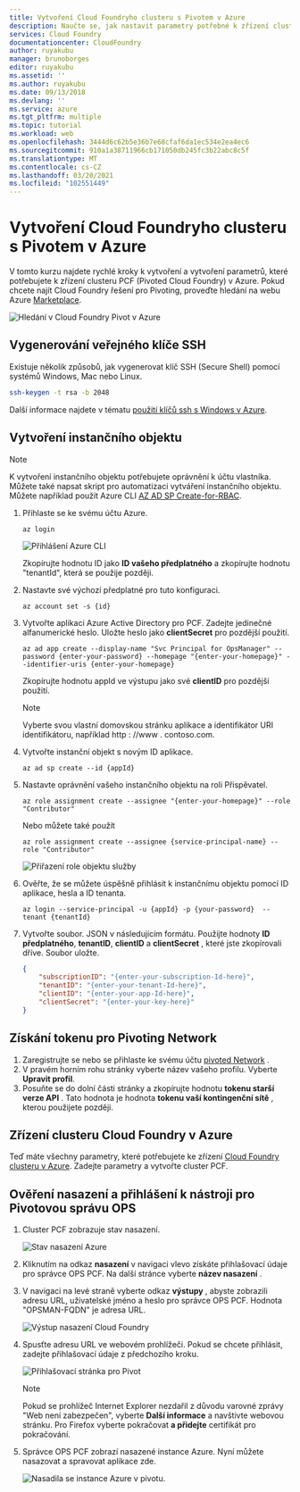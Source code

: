 ```yaml
---
title: Vytvoření Cloud Foundryho clusteru s Pivotem v Azure
description: Naučte se, jak nastavit parametry potřebné k zřízení clusteru Pivoted Cloud Foundry (PCF) v Azure.
services: Cloud Foundry
documentationcenter: CloudFoundry
author: ruyakubu
manager: brunoborges
editor: ruyakubu
ms.assetid: ''
ms.author: ruyakubu
ms.date: 09/13/2018
ms.devlang: ''
ms.service: azure
ms.tgt_pltfrm: multiple
ms.topic: tutorial
ms.workload: web
ms.openlocfilehash: 3444d6c62b5e36b7e68cfaf6da1ec534e2ea4ec6
ms.sourcegitcommit: 910a1a38711966cb171050db245fc3b22abc8c5f
ms.translationtype: MT
ms.contentlocale: cs-CZ
ms.lasthandoff: 03/20/2021
ms.locfileid: "102551449"
---
```

# <a name="create-a-pivotal-cloud-foundry-cluster-on-azure"></a>Vytvoření Cloud Foundryho clusteru s Pivotem v Azure

V tomto kurzu najdete rychlé kroky k vytvoření a vytvoření parametrů, které potřebujete k zřízení clusteru PCF (Pivoted Cloud Foundry) v Azure. Pokud chcete najít Cloud Foundry řešení pro Pivoting, proveďte hledání na webu Azure [Marketplace](https://azuremarketplace.microsoft.com/marketplace/apps/pivotal.pivotal-cloud-foundry).

![Hledání v Cloud Foundry Pivot v Azure](media/deploy/pcf-marketplace.png)


## <a name="generate-an-ssh-public-key"></a>Vygenerování veřejného klíče SSH

Existuje několik způsobů, jak vygenerovat klíč SSH (Secure Shell) pomocí systémů Windows, Mac nebo Linux.

```Bash
ssh-keygen -t rsa -b 2048
```

Další informace najdete v tématu [použití klíčů ssh s Windows v Azure](../virtual-machines/linux/ssh-from-windows.md).

## <a name="create-a-service-principal"></a>Vytvoření instančního objektu

> [!NOTE]
>
> K vytvoření instančního objektu potřebujete oprávnění k účtu vlastníka. Můžete také napsat skript pro automatizaci vytváření instančního objektu. Můžete například použít Azure CLI [AZ AD SP Create-for-RBAC](/cli/azure/ad/sp).

1. Přihlaste se ke svému účtu Azure.

    ```azurecli
    az login
    ```

    ![Přihlášení Azure CLI](media/deploy/az-login-output.png )
 
    Zkopírujte hodnotu ID jako **ID vašeho předplatného** a zkopírujte hodnotu "tenantId", která se použije později.

2. Nastavte své výchozí předplatné pro tuto konfiguraci.

    ```azurecli
    az account set -s {id}
    ```

3. Vytvořte aplikaci Azure Active Directory pro PCF. Zadejte jedinečné alfanumerické heslo. Uložte heslo jako **clientSecret** pro pozdější použití.

    ```azurecli
    az ad app create --display-name "Svc Principal for OpsManager" --password {enter-your-password} --homepage "{enter-your-homepage}" --identifier-uris {enter-your-homepage}
    ```

    Zkopírujte hodnotu appId ve výstupu jako své **clientID** pro pozdější použití.

    > [!NOTE]
    >
    > Vyberte svou vlastní domovskou stránku aplikace a identifikátor URI identifikátoru, například http \: //www \. contoso.com.

4. Vytvořte instanční objekt s novým ID aplikace.

    ```azurecli
    az ad sp create --id {appId}
    ```

5. Nastavte oprávnění vašeho instančního objektu na roli Přispěvatel.

    ```azurecli
    az role assignment create --assignee "{enter-your-homepage}" --role "Contributor"
    ```

    Nebo můžete také použít

    ```azurecli
    az role assignment create --assignee {service-principal-name} --role "Contributor"
    ```

    ![Přiřazení role objektu služby](media/deploy/svc-princ.png )

6. Ověřte, že se můžete úspěšně přihlásit k instančnímu objektu pomocí ID aplikace, hesla a ID tenanta.

    ```azurecli
    az login --service-principal -u {appId} -p {your-password}  --tenant {tenantId}
    ```

7. Vytvořte soubor. JSON v následujícím formátu. Použijte hodnoty **ID předplatného**, **tenantID**, **clientID** a **clientSecret** , které jste zkopírovali dříve. Soubor uložte.

    ```json
    {
        "subscriptionID": "{enter-your-subscription-Id-here}",
        "tenantID": "{enter-your-tenant-Id-here}",
        "clientID": "{enter-your-app-Id-here}",
        "clientSecret": "{enter-your-key-here}"
    }
    ```

## <a name="get-the-pivotal-network-token"></a>Získání tokenu pro Pivoting Network

1. Zaregistrujte se nebo se přihlaste ke svému účtu [pivoted Network](https://network.pivotal.io) .
2. V pravém horním rohu stránky vyberte název vašeho profilu. Vyberte **Upravit profil**.
3. Posuňte se do dolní části stránky a zkopírujte hodnotu **tokenu starší verze API** . Tato hodnota je hodnota **tokenu vaší kontingenční sítě** , kterou použijete později.

## <a name="provision-your-cloud-foundry-cluster-on-azure"></a>Zřízení clusteru Cloud Foundry v Azure

Teď máte všechny parametry, které potřebujete ke zřízení [Cloud Foundry clusteru v Azure](https://azuremarketplace.microsoft.com/marketplace/apps/pivotal.pivotal-cloud-foundry).
Zadejte parametry a vytvořte cluster PCF.

## <a name="verify-the-deployment-and-sign-in-to-the-pivotal-ops-manager"></a>Ověření nasazení a přihlášení k nástroji pro Pivotovou správu OPS

1. Cluster PCF zobrazuje stav nasazení.

    ![Stav nasazení Azure](media/deploy/deployment.png )

2. Kliknutím na odkaz **nasazení** v navigaci vlevo získáte přihlašovací údaje pro správce OPS PCF. Na další stránce vyberte **název nasazení** .
3. V navigaci na levé straně vyberte odkaz **výstupy** , abyste zobrazili adresu URL, uživatelské jméno a heslo pro správce OPS PCF. Hodnota "OPSMAN-FQDN" je adresa URL.
 
    ![Výstup nasazení Cloud Foundry](media/deploy/deploy-outputs.png )
 
4. Spusťte adresu URL ve webovém prohlížeči. Pokud se chcete přihlásit, zadejte přihlašovací údaje z předchozího kroku.

    ![Přihlašovací stránka pro Pivot](media/deploy/pivotal-login.png )
         
    > [!NOTE]
    >
    > Pokud se prohlížeč Internet Explorer nezdařil z důvodu varovné zprávy "Web není zabezpečen", vyberte **Další informace** a navštivte webovou stránku. Pro Firefox vyberte pokračovat **a přidejte** certifikát pro pokračování.

5. Správce OPS PCF zobrazí nasazené instance Azure. Nyní můžete nasazovat a spravovat aplikace zde.
               
    ![Nasadila se instance Azure v pivotu.](media/deploy/ops-mgr.png )
